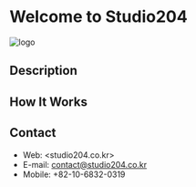 # Welcome to Studio204
![logo](https:studio204.co.kr/images/logo.png)
## Description
## How It Works
## Contact
* Web: <studio204.co.kr>
* E-mail: contact@studio204.co.kr
* Mobile: +82-10-6832-0319

